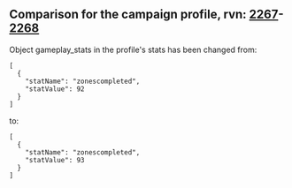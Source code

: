 ## Comparison for the campaign profile, rvn: [2267](https://github.com/PRO100KatYT/FortniteProfileRevisions/tree/main/profiles/campaign/2267%20campaign.json)-[2268](https://github.com/PRO100KatYT/FortniteProfileRevisions/tree/main/profiles/campaign/2268%20campaign.json)

Object gameplay_stats in the profile's stats has been changed from:

```
[
  {
    "statName": "zonescompleted",
    "statValue": 92
  }
]
```

to:

```
[
  {
    "statName": "zonescompleted",
    "statValue": 93
  }
]
```

<br><br>
